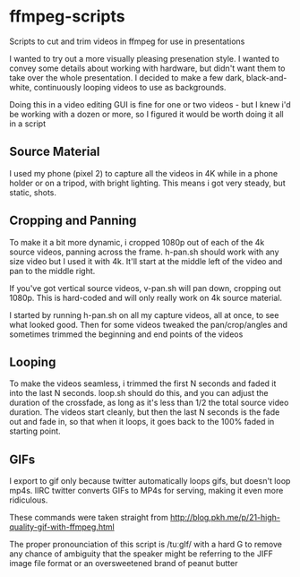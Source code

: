 # ffmpeg-scripts
Scripts to cut and trim videos in ffmpeg for use in presentations


I wanted to try out a more visually pleasing presenation style. I wanted to convey some details about working with hardware, but didn't want them to take over the whole presentation. I decided to make a few dark, black-and-white, continuously looping videos to use as backgrounds. 

Doing this in a video editing GUI is fine for one or two videos - but I knew i'd be working with a dozen or more, so I figured it would be worth doing it all in a script

## Source Material
I used my phone (pixel 2) to capture all the videos in 4K while in a phone holder or on a tripod, with bright lighting. This means i got very steady, but static, shots.

## Cropping and Panning
To make it a bit more dynamic, i cropped 1080p out of each of the 4k source videos, panning across the frame. h-pan.sh should work with any size video but I used it with 4k. It'll start at the middle left of the video and pan to the middle right.

If you've got vertical source videos, v-pan.sh will pan down, cropping out 1080p. This is hard-coded and will only really work on 4k source material.

I started by running h-pan.sh on all my capture videos, all at once, to see what looked good. Then for some videos tweaked the pan/crop/angles and sometimes trimmed the beginning and end points of the videos

## Looping
To make the videos seamless, i trimmed the first N seconds and faded it into the last N seconds. loop.sh should do this, and you can adjust the duration of the crossfade, as long as it's less than 1/2 the total source video duration. The videos start cleanly, but then the last N seconds is the fade out and fade in, so that when it loops, it goes back to the 100% faded in starting point. 

## GIFs
I export to gif only because twitter automatically loops gifs, but doesn't loop mp4s. IIRC twitter converts GIFs to MP4s for serving, making it even more ridiculous.

These commands were taken straight from http://blog.pkh.me/p/21-high-quality-gif-with-ffmpeg.html

The proper pronounciation of this script is /tuːgIf/ with a hard G to remove any chance of ambiguity that the speaker might be referring to the JIFF image file format or an oversweetened brand of peanut butter
